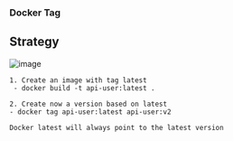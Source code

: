 ### Docker Tag

## Strategy

![image](https://user-images.githubusercontent.com/29054168/213036388-7749041b-8a14-4283-a9e5-c8ca29b7d068.png)


```
1. Create an image with tag latest 
 - docker build -t api-user:latest .     
 
2. Create now a version based on latest
- docker tag api-user:latest api-user:v2

Docker latest will always point to the latest version
```
